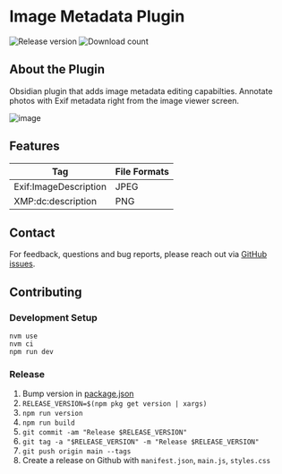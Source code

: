 # Image Metadata Plugin

![Release version](https://img.shields.io/github/v/release/alexeiskachykhin/obsidian-image-metadata-plugin?style=for-the-badge) ![Download count](https://img.shields.io/github/downloads/alexeiskachykhin/obsidian-image-metadata-plugin/total?style=for-the-badge)

## About the Plugin

Obsidian plugin that adds image metadata editing capabilties. Annotate photos with Exif metadata right from the image viewer screen.

![image](https://github.com/alexeiskachykhin/obsidian-image-metadata-plugin/assets/2787454/889c89b8-1eca-4dd5-9634-6bc1e19ee3f8)

## Features

| Tag                   | File Formats |
| --------------------- | ------------ |
| Exif:ImageDescription | JPEG         |
| XMP:dc:description    | PNG          |

## Contact

For feedback, questions and bug reports, please reach out via [GitHub issues](https://github.com/alexeiskachykhin/obsidian-image-metadata-plugin/issues).

## Contributing

### Development Setup

```
nvm use
nvm ci
npm run dev
```

### Release

1. Bump version in [package.json](./package.json)
1. `RELEASE_VERSION=$(npm pkg get version | xargs)`
1. `npm run version`
1. `npm run build`
1. `git commit -am "Release $RELEASE_VERSION"`
1. `git tag -a "$RELEASE_VERSION" -m "Release $RELEASE_VERSION"`
1. `git push origin main --tags`
1. Create a release on Github with `manifest.json`, `main.js`, `styles.css`
